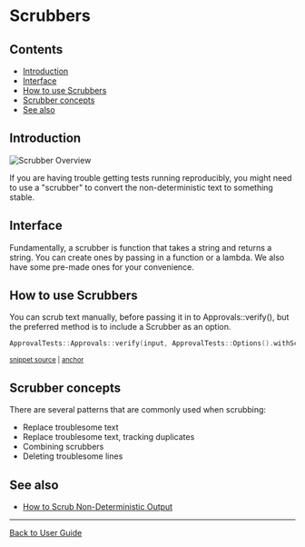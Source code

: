 <a id="top"></a>

# Scrubbers

<!-- toc -->
## Contents

  * [Introduction](#introduction)
  * [Interface](#interface)
  * [How to use Scrubbers](#how-to-use-scrubbers)
  * [Scrubber concepts](#scrubber-concepts)
  * [See also](#see-also)<!-- endToc -->

## Introduction

![Scrubber Overview](/doc/images/ScrubberOverview.png?raw=true)

If you are having trouble getting tests running reproducibly, you might need to use a "scrubber" to convert the non-deterministic text to something stable.

## Interface

Fundamentally, a scrubber is function that takes a string and returns a string. You can create ones by passing in a function or a lambda. We also have some pre-made ones for your convenience.

## How to use Scrubbers

You can scrub text manually, before passing it in to Approvals::verify(), but the preferred method is to include a
Scrubber as an option.

<!-- snippet: scrubber_in_options_object -->
<a id='snippet-scrubber_in_options_object'></a>
```cpp
ApprovalTests::Approvals::verify(input, ApprovalTests::Options().withScrubber(scrubber));
```
<sup><a href='/tests/DocTest_Tests/scrubbers/ScrubberTests.cpp#L77-L79' title='Snippet source file'>snippet source</a> | <a href='#snippet-scrubber_in_options_object' title='Start of snippet'>anchor</a></sup>
<!-- endSnippet -->

## Scrubber concepts

There are several patterns that are commonly used when scrubbing:

* Replace troublesome text
* Replace troublesome text, tracking duplicates
* Combining scrubbers
* Deleting troublesome lines

## See also

* [How to Scrub Non-Deterministic Output](/doc/how_tos/ScrubNonDeterministicOutput.md#top)

---

[Back to User Guide](/doc/README.md#top)
